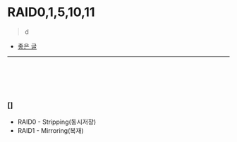 # RAID0,1,5,10,11
> d
* [좋은 글](https://hihighlinux.tistory.com/64)

<hr>
<br>

## 
#### 

<br>

### []
* RAID0 - Stripping(동시저장)
* RAID1 - Mirroring(복재)
